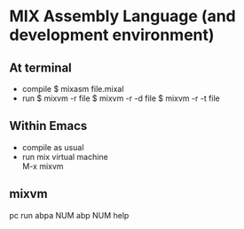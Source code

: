MIX Assembly Language (and development environment)
==================================================

At terminal 
-----------
* compile
$ mixasm file.mixal
* run 
$ mixvm -r file	   <!-- non-interactive -->
$ mixvm -r -d file <!-- dump registers -->
$ mixvm -r -t file <!-- output execution time -->

Within Emacs 
------------
* compile as usual
* run mix virtual machine  
M-x mixvm

mixvm 
-----
pc <!-- program counter -->
run
abpa NUM <!-- add break point address -->
abp NUM	 <!-- add break point line number -->
help	 <!-- help -->
